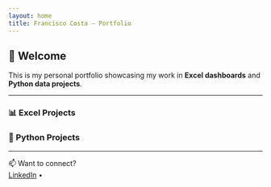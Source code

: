 ```yaml
---
layout: home
title: Francisco Costa – Portfolio
---
```


## 👋 Welcome

This is my personal portfolio showcasing my work in **Excel dashboards** and **Python data projects**.

---

### 📊 Excel Projects


### 🐍 Python Projects



---

📫 Want to connect?  
[LinkedIn]([https://linkedin.com/in/your-profile](https://www.linkedin.com/in/francisco-costa-1a2a01246/)) • 
